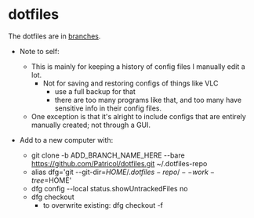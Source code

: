 # dotfiles

The dotfiles are in [branches](https://github.com/Patricol/dotfiles/branches/all).

* Note to self:
  * This is mainly for keeping a history of config files I manually edit a lot.
    * Not for saving and restoring configs of things like VLC
      * use a full backup for that
      * there are too many programs like that, and too many have sensitive info in their config files.
  * One exception is that it's alright to include configs that are entirely manually created; not through a GUI.

* Add to a new computer with:
  * git clone -b ADD_BRANCH_NAME_HERE --bare https://github.com/Patricol/dotfiles.git ~/.dotfiles-repo
  * alias dfg='git --git-dir=$HOME/.dotfiles-repo/ --work-tree=$HOME'
  * dfg config --local status.showUntrackedFiles no
  * dfg checkout
    * to overwrite existing: dfg checkout -f

